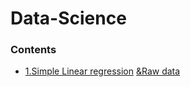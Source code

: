 # Data-Science
### Contents

* [1.Simple Linear regression](https://github.com/AprajitaChhawi/Data-Science/blob/master/simple%20linear%20regression.ipynb) [&Raw data](https://github.com/AprajitaChhawi/Data-Science/blob/master/1.01.%20Simple%20linear%20regression.csv)

